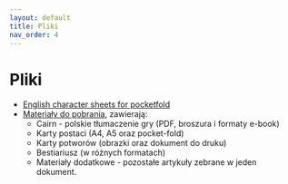 ```yaml
---
layout: default
title: Pliki
nav_order: 4
---
```

# Pliki

- [English character sheets for pocketfold](https://oskarswida.itch.io/cairn-rpg-charsheets)
- [Materiały do pobrania](https://oskarswida.itch.io/cairn-pl), zawierają:
  - Cairn - polskie tłumaczenie gry (PDF, broszura i formaty e-book)
  - Karty postaci (A4, A5 oraz pocket-fold)
  - Karty potworów (obrazki oraz dokument do druku)
  - Bestiariusz (w różnych formatach)
  - Materiały dodatkowe - pozostałe artykuły zebrane w jeden dokument.
